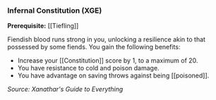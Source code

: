 ### Infernal Constitution (XGE)

**Prerequisite:** [[Tiefling]]

Fiendish blood runs strong in you, unlocking a resilience akin to that possessed by some fiends. You gain the following benefits:

- Increase your [[Constitution]] score by 1, to a maximum of 20.
- You have resistance to cold and poison damage.
- You have advantage on saving throws against being [[poisoned]].

*Source: Xanathar's Guide to Everything*